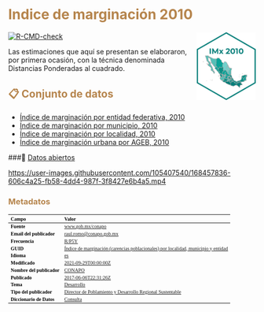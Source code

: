 
<!-- README.md is generated from README.Rmd. Please edit that file -->

<h1 style="color:#B6854D; font-family: "Montserrat"; font-size: 28px;"> Indice de marginación 2010</h1> <img src='Tools/Mapa_Mx_2010.png' align="right" height="138.5" />

<!-- badges: start -->

[![R-CMD-check](https://github.com/r-lib/usethis/actions/workflows/R-CMD-check.yaml/badge.svg)](https://github.com/r-lib/usethis/actions/workflows/R-CMD-check.yaml)
<!-- badges: end -->

Las estimaciones que aquí se presentan se elaboraron, por primera
ocasión, con la técnica denominada Distancias Ponderadas al cuadrado.

<!-- Anotaciones: start -->

<h2 style="color:#B6854D; font-family: "Montserrat"; font-size: 26px;"> 📋 Conjunto de datos </h2>

<!-- Anotaciones: end -->

-   [Índice de marginación por entidad federativa,
    2010](https://github.com/IndiceMx/IM_2010/blob/92ed86d1e1706e13d874d5655ac75a35f53de460/IME_2010.xlsx)  
-   [Índice de marginación por municipio,
    2010](https://github.com/IndiceMx/IM_2010/blob/091cf8b2d124cc6f399b1bc9f6041e15c67fb6ef/IMM_2010.xlsx)  
-   [Índice de marginación por localidad,
    2010](https://github.com/IndiceMx/IM_2010/blob/091cf8b2d124cc6f399b1bc9f6041e15c67fb6ef/IML_2010.xlsx)
-   [Índice de marginación urbana por AGEB,
    2010](https://github.com/IndiceMx/IM_2010/blob/091cf8b2d124cc6f399b1bc9f6041e15c67fb6ef/IMU_2010.xlsx)

###📌 [Datos abiertos](https://datos.gob.mx/)


https://user-images.githubusercontent.com/105407540/168457836-606c4a25-fb58-4dd4-987f-3f8427e6b4a5.mp4


<h3 style="color:#B6854D; font-family: "Montserrat"; font-size: 24px;">  Metadatos </h3>

<table class="table table-condensed table-hover lightable-classic" style="font-size: 10px; margin-left: auto; margin-right: auto; font-family: montserrat; width: auto !important; margin-left: auto; margin-right: auto;">
<thead>
<tr>
<th style="text-align:left;font-weight: bold;color: black !important;">
Campo
</th>
<th style="text-align:left;font-weight: bold;color: black !important;">
Valor
</th>
</tr>
</thead>
<tbody>
<tr>
<td style="text-align:left;font-weight: bold;color: black !important;">
Fuente
</td>
<td style="text-align:left;text-decoration: underline;">
<a href="https://www.gob.mx/conapo"> www.gob.mx/conapo </a>
</td>
</tr>
<tr>
<td style="text-align:left;font-weight: bold;color: black !important;">
Email del publicador
</td>
<td style="text-align:left;text-decoration: underline;">
<a href=""> raul.romo@conapo.gob.mx </a>
</td>
</tr>
<tr>
<td style="text-align:left;font-weight: bold;color: black !important;">
Frecuencia
</td>
<td style="text-align:left;text-decoration: underline;">
<a href=""> R/P5Y </a>
</td>
</tr>
<tr>
<td style="text-align:left;font-weight: bold;color: black !important;">
GUID
</td>
<td style="text-align:left;text-decoration: underline;">
<a href=""> Índice de marginación (carencias poblacionales) por
localidad, municipio y entidad </a>
</td>
</tr>
<tr>
<td style="text-align:left;font-weight: bold;color: black !important;">
Idioma
</td>
<td style="text-align:left;text-decoration: underline;">
<a href=""> es </a>
</td>
</tr>
<tr>
<td style="text-align:left;font-weight: bold;color: black !important;">
Modificado
</td>
<td style="text-align:left;text-decoration: underline;">
<a href=""> 2021-09-29T00:00:00Z </a>
</td>
</tr>
<tr>
<td style="text-align:left;font-weight: bold;color: black !important;">
Nombre del publicador
</td>
<td style="text-align:left;text-decoration: underline;">
<a href=""> CONAPO </a>
</td>
</tr>
<tr>
<td style="text-align:left;font-weight: bold;color: black !important;">
Publicado
</td>
<td style="text-align:left;text-decoration: underline;">
<a href=""> 2017-06-06T22:31:26Z </a>
</td>
</tr>
<tr>
<td style="text-align:left;font-weight: bold;color: black !important;">
Tema
</td>
<td style="text-align:left;text-decoration: underline;">
<a href=""> Desarrollo </a>
</td>
</tr>
<tr>
<td style="text-align:left;font-weight: bold;color: black !important;">
Tipo del publicador
</td>
<td style="text-align:left;text-decoration: underline;">
<a href=""> Director de Poblamiento y Desarrollo Regional Sustentable
</a>
</td>
</tr>
<tr>
<td style="text-align:left;font-weight: bold;color: black !important;">
Diccionario de Datos
</td>
<td style="text-align:left;text-decoration: underline;">
<a href="https://www.gob.mx/conapo/documentos/diccionarios-de-las-bases-de-datos-de-marginacion?idiom=es">
Consulta </a>
</td>
</tr>
</tbody>
</table>
